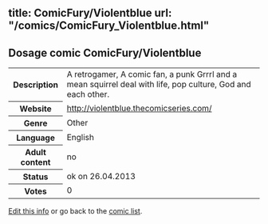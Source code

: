 title: ComicFury/Violentblue
url: "/comics/ComicFury_Violentblue.html"
---
Dosage comic ComicFury/Violentblue
-----------------------------------------

<p id="msg"></p>
<script type="text/javascript">
if (window.location.search === '?edit_info_mail=sent_ok') {
  var elem = document.getElementById("msg");
  elem.innerHTML = 'Edited information sucessfully sent.';
  elem.className = 'ok';
}
</script>
<table class="comicinfo">
<tr>
<th>Description</th><td>A retrogamer, A comic fan, a punk Grrrl and a mean squirrel deal with life, pop culture, God and each other.</td>
</tr>
<tr>
<th>Website</th><td><a href="http://violentblue.thecomicseries.com/">http://violentblue.thecomicseries.com/</a></td>
</tr>
<tr>
<th>Genre</th><td>Other</td>
</tr>
<tr>
<th>Language</th><td>English</td>
</tr>
<tr>
<th>Adult content</th><td>no</td>
</tr>
<tr>
<th>Status</th><td>ok on 26.04.2013</td>
</tr>
<tr>
<th>Votes</th><td>0</td>
</tr>
</table>

[Edit this info](ComicFury_Violentblue_edit.html) or go back to the [comic list](../comic-index.html).
